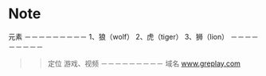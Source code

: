 # Note
元素
－－－－－－－－－
1、狼（wolf）
2、虎（tiger）
3、狮（lion）
－－－－－－－－－
>>定位
游戏、视频
－－－－－－－－－
>>域名
www.greplay.com

